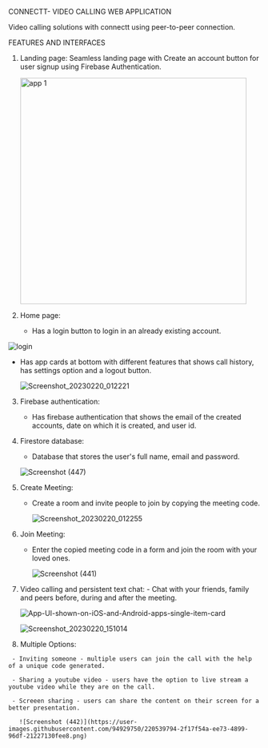 CONNECTT- VIDEO CALLING WEB APPLICATION

Video calling solutions with connectt using peer-to-peer connection.

FEATURES AND INTERFACES
1. Landing page:
   Seamless landing page with Create an account button for user signup using Firebase Authentication.
   
   <img width="452" alt="app 1" src="https://user-images.githubusercontent.com/94929750/220541501-b3bcbf94-3f4b-4e87-96f9-560ddce956b2.png">

2. Home page:
   - Has a login button to login in an already existing account.
   
  ![login](https://user-images.githubusercontent.com/94929750/220527623-9fa2c301-eb3e-4e19-882a-7a237f3ecfdd.png)
  
  - Has app cards at bottom with different features that shows call history, has settings option and a logout button.
    
    ![Screenshot_20230220_012221](https://user-images.githubusercontent.com/94929750/220528336-70036b22-035b-485d-bff6-5c2f93e30b9d.png)
    
 3. Firebase authentication:
    - Has firebase authentication that shows the email of the created accounts, date on which it is created, and user id.
    
     
 4. Firestore database:
    - Database that stores the user's full name, email and password.
     
     ![Screenshot (447)](https://user-images.githubusercontent.com/94929750/220536082-dd46b2b0-302b-483a-a011-209cc4c05362.png)
 
 5. Create Meeting:
    - Create a room and invite people to join by copying the meeting code.
     
       ![Screenshot_20230220_012255](https://user-images.githubusercontent.com/94929750/220536381-ae6770a1-5c4c-4830-b23d-a16f4e74b4d7.png)
       
  6. Join Meeting:
     - Enter the copied meeting code in a form and join the room with your loved ones.
       
       ![Screenshot (441)](https://user-images.githubusercontent.com/94929750/220536794-789c7931-cbaf-4750-b8c2-3738dcd95195.png)
   
  7. Video calling and persistent text chat:
    - Chat with your friends, family and peers before, during and after the meeting.
     
     ![App-UI-shown-on-iOS-and-Android-apps-single-item-card](https://user-images.githubusercontent.com/94929750/220537541-a9913eb3-9e60-4e01-b983-4dd6a2343c73.jpg)
     
     ![Screenshot_20230220_151014](https://user-images.githubusercontent.com/94929750/220537892-0be8138e-7830-4bf7-a81a-5590e96b7d94.png) 
     
   8. Multiple Options:
   
     - Inviting someone - multiple users can join the call with the help of a unique code generated.
     
     - Sharing a youtube video - users have the option to live stream a youtube video while they are on the call.
     
     - Screeen sharing - users can share the content on their screen for a better presentation.
     
       ![Screenshot (442)](https://user-images.githubusercontent.com/94929750/220539794-2f17f54a-ee73-4899-96df-21227130fee8.png)

     
    

    
 



